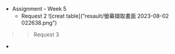- Assignment - Week 5
    - Request 2
![creat table]("resault/螢幕擷取畫面 2023-08-02 022638.png")
> > Request 3
- 